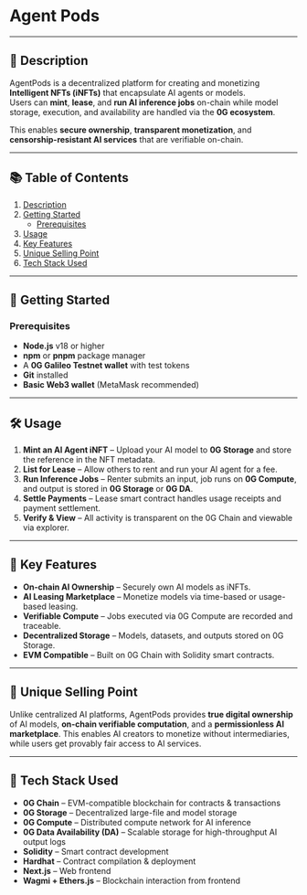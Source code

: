 # Agent Pods  

---

## 📖 Description

AgentPods is a decentralized platform for creating and monetizing **Intelligent NFTs (iNFTs)** that encapsulate AI agents or models.  
Users can **mint**, **lease**, and **run AI inference jobs** on-chain while model storage, execution, and availability are handled via the **0G ecosystem**.  

This enables **secure ownership**, **transparent monetization**, and **censorship-resistant AI services** that are verifiable on-chain.

---

## 📚 Table of Contents

1. [Description](#-description)  
2. [Getting Started](#-getting-started)  
   - [Prerequisites](#prerequisites)  
3. [Usage](#-usage)  
4. [Key Features](#-key-features)  
5. [Unique Selling Point](#-unique-selling-point)  
6. [Tech Stack Used](#-tech-stack-used)  

---

## 🚀 Getting Started

### Prerequisites
- **Node.js** v18 or higher  
- **npm** or **pnpm** package manager  
- A **0G Galileo Testnet wallet** with test tokens  
- **Git** installed  
- **Basic Web3 wallet** (MetaMask recommended)

---

## 🛠 Usage

1. **Mint an AI Agent iNFT** – Upload your AI model to **0G Storage** and store the reference in the NFT metadata.  
2. **List for Lease** – Allow others to rent and run your AI agent for a fee.  
3. **Run Inference Jobs** – Renter submits an input, job runs on **0G Compute**, and output is stored in **0G Storage** or **0G DA**.  
4. **Settle Payments** – Lease smart contract handles usage receipts and payment settlement.  
5. **Verify & View** – All activity is transparent on the 0G Chain and viewable via explorer.

---

## 🔑 Key Features

- **On-chain AI Ownership** – Securely own AI models as iNFTs.  
- **AI Leasing Marketplace** – Monetize models via time-based or usage-based leasing.  
- **Verifiable Compute** – Jobs executed via 0G Compute are recorded and traceable.  
- **Decentralized Storage** – Models, datasets, and outputs stored on 0G Storage.  
- **EVM Compatible** – Built on 0G Chain with Solidity smart contracts.

---

## 💎 Unique Selling Point

Unlike centralized AI platforms, AgentPods provides **true digital ownership** of AI models, **on-chain verifiable computation**, and a **permissionless AI marketplace**. This enables AI creators to monetize without intermediaries, while users get provably fair access to AI services.

---

## 🧰 Tech Stack Used

- **0G Chain** – EVM-compatible blockchain for contracts & transactions  
- **0G Storage** – Decentralized large-file and model storage  
- **0G Compute** – Distributed compute network for AI inference  
- **0G Data Availability (DA)** – Scalable storage for high-throughput AI output logs  
- **Solidity** – Smart contract development  
- **Hardhat** – Contract compilation & deployment  
- **Next.js** – Web frontend  
- **Wagmi + Ethers.js** – Blockchain interaction from frontend  
